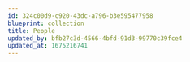 ```yaml
---
id: 324c00d9-c920-43dc-a796-b3e595477958
blueprint: collection
title: People
updated_by: bfb27c3d-4566-4bfd-91d3-99770c39fce4
updated_at: 1675216741
---
```

